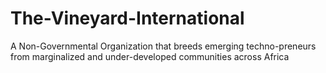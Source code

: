 # The-Vineyard-International
A Non-Governmental Organization that breeds emerging techno-preneurs from marginalized and under-developed communities across Africa
